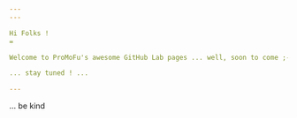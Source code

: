 ```yaml
---
---

Hi Folks !
=

Welcome to ProMoFu's awesome GitHub Lab pages ... well, soon to come ;-)

... stay tuned ! ...

---
```

... be kind
